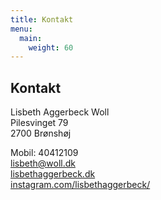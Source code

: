 ```yaml
---
title: Kontakt
menu:
  main:
    weight: 60
---
```


## Kontakt

Lisbeth Aggerbeck Woll  
Pilesvinget 79  
2700 Brønshøj

Mobil: 40412109  
lisbeth@woll.dk  
[lisbethaggerbeck.dk](https://lisbethaggerbeck.dk)  
[instagram.com/lisbethaggerbeck/](https://instagram.com/lisbethaggerbeck/)
